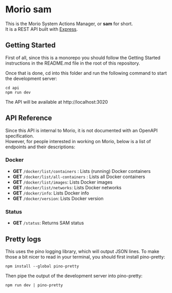 # Morio sam

This is the Morio System Actions Manager, or **sam** for short.  
It is a REST API built with [Express](https://expressjs.com/).

## Getting Started

First of all, since this is a monorepo you should follow the Getting Started
instructions in the README.md file in the root of this repository.

Once that is done, cd into this folder and run the following command to start
the development server:

```
cd api
npm run dev
```

The API will be available at http://localhost:3020

## API Reference

Since this API is internal to Morio, it is not documented with an OpenAPI
specification.  
However, for people interested in working on Morio, below is a list of
endpoints and their descriptions:

### Docker

- **GET** `/docker/list/containers` : Lists (running) Docker containers
- **GET** `/docker/list/all-containers` : Lists all Docker containers
- **GET** `/docker/list/images`: Lists Docker images
- **GET** `/docker/list/networks`: Lists Docker networks
- **GET** `/docker/info`: Lists Docker info
- **GET** `/docker/version`: Lists Docker version

### Status

- **GET** `/status`: Returns SAM status

## Pretty logs

This uses the pino logging library, which will output JSON lines. To make
those a bit nicer to read in your terminal, you should first install
pino-pretty:

```
npm install --global pino-pretty
```

Then pipe the output of the development server into pino-pretty:

```
npm run dev | pino-pretty
```
